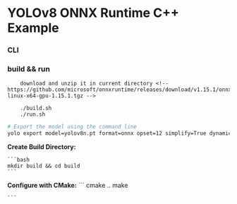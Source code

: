 # YOLOv8 ONNX Runtime C++ Example
### CLI

### build && run
```
    download and unzip it in current directory <!-- https://github.com/microsoft/onnxruntime/releases/download/v1.15.1/onnxruntime-linux-x64-gpu-1.15.1.tgz -->

    ./build.sh
    ./run.sh 
```

```bash
# Export the model using the command line
yolo export model=yolov8n.pt format=onnx opset=12 simplify=True dynamic=False imgsz=640
```

**Create Build Directory:**

    ```bash
    mkdir build && cd build
    ```

**Configure with CMake:**
    ```
        cmake ..
        make

    ```
